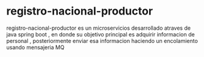 # registro-nacional-productor
registro-nacional-productor es un microservicios desarrollado atraves de java spring boot , en donde su objetivo principal es adquirir informacion de personal , posteriormente enviar esa informacion haciendo un encolamiento  usando mensajeria MQ
